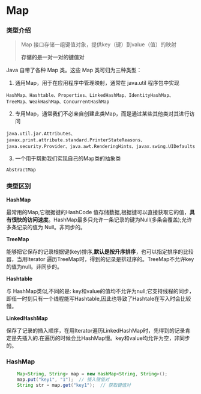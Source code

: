 # Map

### 类型介绍

>   Map 接口存储一组键值对象，提供key（键）到value（值）的映射
>
>   **存储的是一对一对的键值对**

Java 自带了各种 Map 类。这些 Map 类可归为三种类型：

1.  通用Map，用于在应用程序中管理映射，通常在 java.util 程序包中实现

```
HashMap、Hashtable、Properties、LinkedHashMap、IdentityHashMap、TreeMap、WeakHashMap、ConcurrentHashMap
```

2.  专用Map，通常我们不必亲自创建此类Map，而是通过某些其他类对其进行访问

```
java.util.jar.Attributes、javax.print.attribute.standard.PrinterStateReasons、java.security.Provider、java.awt.RenderingHints、javax.swing.UIDefaults
```

3.  一个用于帮助我们实现自己的Map类的抽象类

```
AbstractMap
```



### 类型区别

**HashMap**

最常用的Map,它根据键的HashCode 值存储数据,根据键可以直接获取它的值，**具有很快的访问速度**。HashMap最多只允许一条记录的键为Null(多条会覆盖);允许多条记录的值为 Null。非同步的。

**TreeMap**

能够把它保存的记录根据键(key)排序,**默认是按升序排序**，也可以指定排序的比较器，当用Iterator 遍历TreeMap时，得到的记录是排过序的。TreeMap不允许key的值为null。非同步的。 

**Hashtable**

与 HashMap类似,不同的是: key和value的值均不允许为null;它支持线程的同步，即任一时刻只有一个线程能写Hashtable,因此也导致了Hashtale在写入时会比较慢。 

**LinkedHashMap**

保存了记录的插入顺序，在用Iterator遍历LinkedHashMap时，先得到的记录肯定是先插入的.在遍历的时候会比HashMap慢。key和value均允许为空，非同步的。 



### HashMap

```java
    Map<String, String> map = new HashMap<String, String>();
    map.put("key1", "1");  // 插入键值对
    String str = map.get("key1");  // 获取键值对
```
